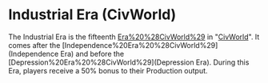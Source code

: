 # Industrial Era (CivWorld)

The Industrial Era is the fifteenth [Era%20%28CivWorld%29](Era) in "[CivWorld](CivWorld)". It comes after the [Independence%20Era%20%28CivWorld%29](Independence Era) and before the [Depression%20Era%20%28CivWorld%29](Depression Era). During this Era, players receive a 50% bonus to their Production output.